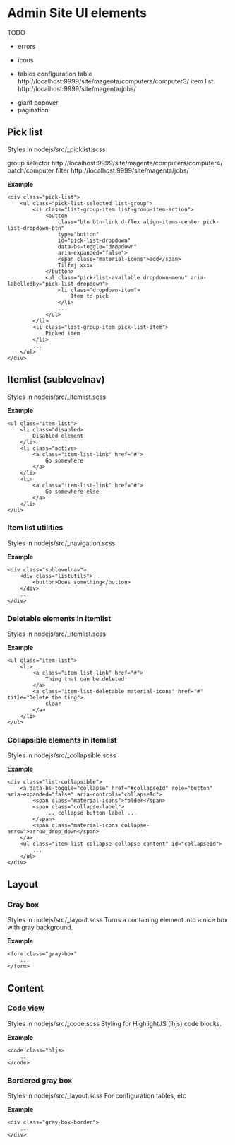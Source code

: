 # Admin Site UI elements

TODO
* errors

* icons

* tables
  configuration table http://localhost:9999/site/magenta/computers/computer3/
  item list http://localhost:9999/site/magenta/jobs/

- giant popover
- pagination

## Pick list
Styles in nodejs/src/_picklist.scss

group selector http://localhost:9999/site/magenta/computers/computer4/
batch/computer filter http://localhost:9999/site/magenta/jobs/

**Example**
```
<div class="pick-list">
    <ul class="pick-list-selected list-group">
        <li class="list-group-item list-group-item-action">
            <button 
                class="btn btn-link d-flex align-items-center pick-list-dropdown-btn" 
                type="button" 
                id="pick-list-dropdown" 
                data-bs-toggle="dropdown" 
                aria-expanded="false">
                <span class="material-icons">add</span>
                Tilføj xxxx
            </button>
            <ul class="pick-list-available dropdown-menu" aria-labelledby="pick-list-dropdown">
                <li class="dropdown-item">
                    Item to pick
                </li>
                ...
            </ul>
        </li>
        <li class="list-group-item pick-list-item">
            Picked item
        </li>
        ...
    </ul>
</div>
```

## Itemlist (sublevelnav)
Styles in nodejs/src/_itemlist.scss

**Example**
```
<ul class="item-list">
    <li class="disabled>
        Disabled element
    </li>
    <li class="active>
        <a class="item-list-link" href="#">
            Go somewhere
        </a>
    </li>
    <li>
        <a class="item-list-link" href="#">
            Go somewhere else
        </a>
    </li>
</ul>
```

### Item list utilities
Styles in nodejs/src/_navigation.scss

**Example**
```
<div class="sublevelnav">
    <div class="listutils">
        <button>Does something</button>
    </div>
    ...
</div>
```

### Deletable elements in itemlist
Styles in nodejs/src/_itemlist.scss

**Example**
```
<ul class="item-list">
    <li>
        <a class="item-list-link" href="#">
            Thing that can be deleted
        </a>
        <a class="item-list-deletable material-icons" href="#" title="Delete the ting">
            clear
        </a>
    </li>
</ul>
```

### Collapsible elements in itemlist
Styles in nodejs/src/_collapsible.scss
 
**Example**
```
<div class="list-collapsible">
    <a data-bs-toggle="collapse" href="#collapseId" role="button" aria-expanded="false" aria-controls="collapseId">
        <span class="material-icons">folder</span>
        <span class="collapse-label">
            ... collapse button label ...
        </span>
        <span class="material-icons collapse-arrow">arrow_drop_down</span>
    </a>
    <ul class="item-list collapse collapse-content" id="collapseId">
        ...
    </ul>
</div>
```

## Layout

### Gray box
Styles in nodejs/src/_layout.scss
Turns a containing element into a nice box with gray background.

**Example**
```
<form class="gray-box"
    ...
</form>
```


## Content

### Code view
Styles in nodejs/src/_code.scss
Styling for HighlightJS (lhjs) code blocks.

**Example**
```
<code class="hljs>
    ...
</code>
```

### Bordered gray box
Styles in nodejs/src/_layout.scss
For configuration tables, etc

**Example**
```
<div class="gray-box-border">
    ...
</div>
```
